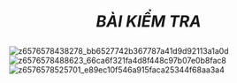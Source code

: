 # <p align="center">***BÀI KIỂM TRA***</p>
![z6576578438278_bb6527742b367787a41d9d92113a1a0d](https://github.com/user-attachments/assets/b5b48f8f-2ac2-4e99-97d5-3b9feeb709d1)
![z6576578488623_66ca6f321fa4d8f448c97b07e0b8fac8](https://github.com/user-attachments/assets/76b829d6-436f-4526-bf8a-4daf59ee639f)
![z6576578525701_e89ec10f546a915faca25344f68aa3a4](https://github.com/user-attachments/assets/b65f7cde-4750-49ad-b2c5-8403daa4852e)
